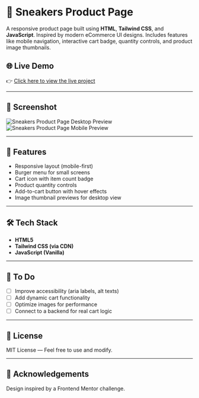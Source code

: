 # 🧢 Sneakers Product Page

A responsive product page built using **HTML**, **Tailwind CSS**, and **JavaScript**. Inspired by modern eCommerce UI designs. Includes features like mobile navigation, interactive cart badge, quantity controls, and product image thumbnails.

## 🌐 Live Demo

👉 [Click here to view the live project](https://e-commerce-pearl-theta-56.vercel.app/)

---

## 📸 Screenshot

![Sneakers Product Page Desktop Preview](images/screenshot1.png)
![Sneakers Product Page Mobile Preview](images/screenshot2.png)



---

## 🚀 Features

- Responsive layout (mobile-first)
- Burger menu for small screens
- Cart icon with item count badge
- Product quantity controls
- Add-to-cart button with hover effects
- Image thumbnail previews for desktop view

---

## 🛠️ Tech Stack

- **HTML5**
- **Tailwind CSS (via CDN)**
- **JavaScript (Vanilla)**

---

## 📌 To Do

- [ ] Improve accessibility (aria labels, alt texts)
- [ ] Add dynamic cart functionality
- [ ] Optimize images for performance
- [ ] Connect to a backend for real cart logic

---

## 👟 License

MIT License — Feel free to use and modify.

---

## 🙌 Acknowledgements

Design inspired by a Frontend Mentor challenge.

